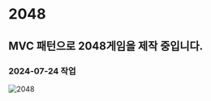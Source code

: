 # 2048<br/>
## MVC 패턴으로 2048게임을 제작 중입니다.<br/>
### 2024-07-24 작업<br/>
![2048](https://github.com/user-attachments/assets/f4b8cbb6-6007-49bd-8d5a-c51f9ef7ac01)</br>
